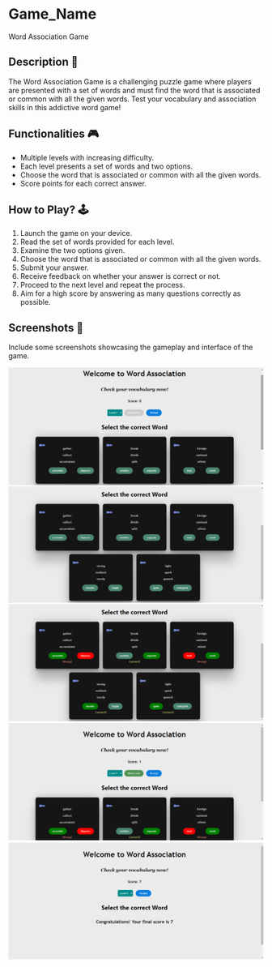 # Game_Name
Word Association Game
## Description 📃
The Word Association Game is a challenging puzzle game where players are presented with a set of words and must find the word that is associated or common with all the given words. Test your vocabulary and association skills in this addictive word game!

## Functionalities 🎮
- Multiple levels with increasing difficulty.
- Each level presents a set of words and two options.
- Choose the word that is associated or common with all the given words.
- Score points for each correct answer.

## How to Play? 🕹️
1. Launch the game on your device.
2. Read the set of words provided for each level.
3. Examine the two options given.
4. Choose the word that is associated or common with all the given words.
5. Submit your answer.
6. Receive feedback on whether your answer is correct or not.
7. Proceed to the next level and repeat the process.
8. Aim for a high score by answering as many questions correctly as possible.

## Screenshots 📸
Include some screenshots showcasing the gameplay and interface of the game.

![Starting Screenshot](Screenshots/wa1.png)
![Gameplay Screenshot](Screenshots/wa2.png)
![Game Screenshot](Screenshots/wa3.png)
![Game Screenshot](Screenshots/wa4.png)
![Finish Screenshot](Screenshots/wa5.png)

